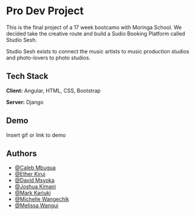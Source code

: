 
# Pro Dev Project

This is the final project of a 17 week bootcamo with Moringa School. We decided take the creative route and build a Sudio Booking Platform called Studio Sesh. 

Studio Sesh exists to connect the music artists to music production studios and photo-lovers to photo studios.


## Tech Stack

**Client:** Angular, HTML, CSS, Bootstrap

**Server:** Django

  
## Demo

Insert gif or link to demo

  
## Authors

- [@Caleb Mbugua](https://www.github.com/g90tony)
- [@Ether Kirui](https://github.com/Eccie-K)
- [@David Msyoka](https://github.com/Msyoka)
- [@Joshua Kimani](https://github.com/JKimani77)
- [@Mark Kariuki](https://github.com/markkariuki)
- [@Michelle Wangechik](https://github.com/wangechimk)
- [@Melissa Wangui](https://github.com/melissa-koi)
 
 
 
 
 
 
 

  